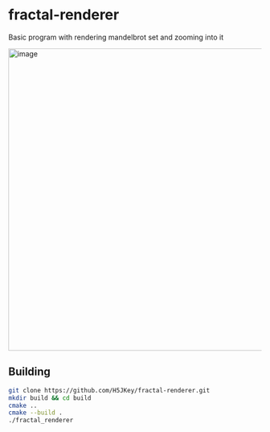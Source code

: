 # fractal-renderer

Basic program with rendering mandelbrot set and zooming into it

<img width="800" height="600" alt="image" src="https://github.com/user-attachments/assets/2cb5c6de-8b35-4313-8fbe-5da781969887" />

## Building

```sh
git clone https://github.com/H5JKey/fractal-renderer.git
mkdir build && cd build
cmake ..
cmake --build .
./fractal_renderer
```
